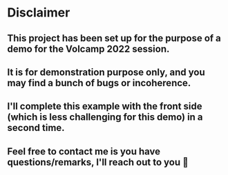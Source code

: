 # Disclaimer 

## This project has been set up for the purpose of a demo for the Volcamp 2022 session.  
## It is for demonstration purpose only, and you may find a bunch of bugs or incoherence.

## I'll complete this example with the front side (which is less challenging for this demo) in a second time.

## Feel free to contact me is you have questions/remarks, I'll reach out to you 🙂